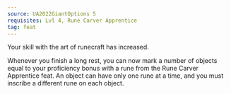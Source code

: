 ```yaml
---
source: UA2022GiantOptions 5
requisites: Lvl 4, Rune Carver Apprentice
tag: feat
---
```


Your skill with the art of runecraft has increased.

Whenever you finish a long rest, you can now mark a number of objects equal to your proficiency bonus with a rune from the Rune Carver Apprentice feat. An object can have only one rune at a time, and you must inscribe a different rune on each object.

